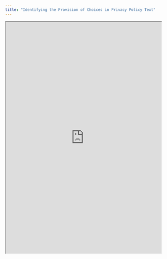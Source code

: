 ```yaml
---
title: "Identifying the Provision of Choices in Privacy Policy Text"
---
```



<iframe height="750" width="100%" src="https://ewelton.github.io/ktest/wiki.html#Identifying%20the%20Provision%20of%20Choices%20in%20Privacy%20Policy%20Text"></iframe>

